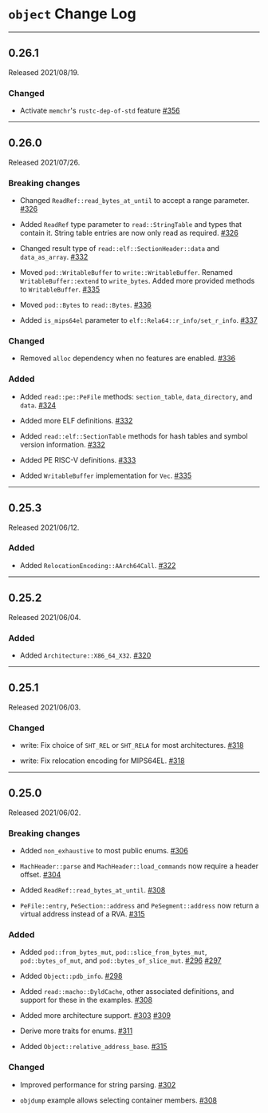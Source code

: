 # `object` Change Log

--------------------------------------------------------------------------------

## 0.26.1

Released 2021/08/19.

### Changed

* Activate `memchr`'s `rustc-dep-of-std` feature
  [#356](https://github.com/gimli-rs/object/pull/356)

--------------------------------------------------------------------------------

## 0.26.0

Released 2021/07/26.

### Breaking changes

* Changed `ReadRef::read_bytes_at_until` to accept a range parameter.
  [#326](https://github.com/gimli-rs/object/pull/326)

* Added `ReadRef` type parameter to `read::StringTable` and types that
  contain it. String table entries are now only read as required.
  [#326](https://github.com/gimli-rs/object/pull/326)

* Changed result type of `read::elf::SectionHeader::data` and `data_as_array`.
  [#332](https://github.com/gimli-rs/object/pull/332)

* Moved `pod::WritableBuffer` to `write::WritableBuffer`.
  Renamed `WritableBuffer::extend` to `write_bytes`.
  Added more provided methods to `WritableBuffer`.
  [#335](https://github.com/gimli-rs/object/pull/335)

* Moved `pod::Bytes` to `read::Bytes`.
  [#336](https://github.com/gimli-rs/object/pull/336)

* Added `is_mips64el` parameter to `elf::Rela64::r_info/set_r_info`.
  [#337](https://github.com/gimli-rs/object/pull/337)

### Changed

* Removed `alloc` dependency when no features are enabled.
  [#336](https://github.com/gimli-rs/object/pull/336)

### Added

* Added `read::pe::PeFile` methods: `section_table`, `data_directory`, and `data`.
  [#324](https://github.com/gimli-rs/object/pull/324)

* Added more ELF definitions.
  [#332](https://github.com/gimli-rs/object/pull/332)

* Added `read::elf::SectionTable` methods for hash tables and symbol version
  information.
  [#332](https://github.com/gimli-rs/object/pull/332)

* Added PE RISC-V definitions.
  [#333](https://github.com/gimli-rs/object/pull/333)

* Added `WritableBuffer` implementation for `Vec`.
  [#335](https://github.com/gimli-rs/object/pull/335)

--------------------------------------------------------------------------------

## 0.25.3

Released 2021/06/12.

### Added

* Added `RelocationEncoding::AArch64Call`.
  [#322](https://github.com/gimli-rs/object/pull/322)

--------------------------------------------------------------------------------

## 0.25.2

Released 2021/06/04.

### Added

* Added `Architecture::X86_64_X32`.
  [#320](https://github.com/gimli-rs/object/pull/320)

--------------------------------------------------------------------------------

## 0.25.1

Released 2021/06/03.

### Changed

* write: Fix choice of `SHT_REL` or `SHT_RELA` for most architectures.
  [#318](https://github.com/gimli-rs/object/pull/318)

* write: Fix relocation encoding for MIPS64EL.
  [#318](https://github.com/gimli-rs/object/pull/318)

--------------------------------------------------------------------------------

## 0.25.0

Released 2021/06/02.

### Breaking changes

* Added `non_exhaustive` to most public enums.
  [#306](https://github.com/gimli-rs/object/pull/306)

* `MachHeader::parse` and `MachHeader::load_commands` now require a header offset.
  [#304](https://github.com/gimli-rs/object/pull/304)

* Added `ReadRef::read_bytes_at_until`.
  [#308](https://github.com/gimli-rs/object/pull/308)

* `PeFile::entry`, `PeSection::address` and `PeSegment::address` now return a
  virtual address instead of a RVA.
  [#315](https://github.com/gimli-rs/object/pull/315)

### Added

* Added `pod::from_bytes_mut`, `pod::slice_from_bytes_mut`, `pod::bytes_of_mut`,
  and `pod::bytes_of_slice_mut`.
  [#296](https://github.com/gimli-rs/object/pull/296)
  [#297](https://github.com/gimli-rs/object/pull/297)

* Added `Object::pdb_info`.
  [#298](https://github.com/gimli-rs/object/pull/298)

* Added `read::macho::DyldCache`, other associated definitions,
  and support for these in the examples.
  [#308](https://github.com/gimli-rs/object/pull/308)

* Added more architecture support.
  [#303](https://github.com/gimli-rs/object/pull/303)
  [#309](https://github.com/gimli-rs/object/pull/309)

* Derive more traits for enums.
  [#311](https://github.com/gimli-rs/object/pull/311)

* Added `Object::relative_address_base`.
  [#315](https://github.com/gimli-rs/object/pull/315)

### Changed

* Improved performance for string parsing.
  [#302](https://github.com/gimli-rs/object/pull/302)

* `objdump` example allows selecting container members.
  [#308](https://github.com/gimli-rs/object/pull/308)
